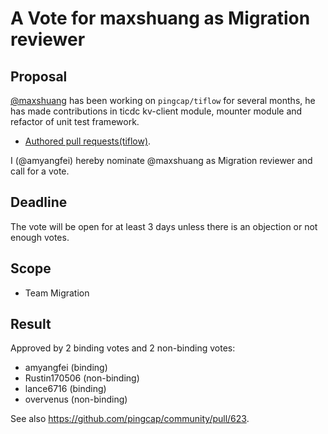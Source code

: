 # A Vote for maxshuang as Migration reviewer

## Proposal

[@maxshuang](https://github.com/maxshuang) has been working on `pingcap/tiflow` for several months, he has made contributions in ticdc kv-client module, mounter module and refactor of unit test framework.

* [Authored pull requests(tiflow)](https://github.com/pingcap/tiflow/pulls?q=is%3Apr+is%3Aclosed+author%3Amaxshuang).

I (@amyangfei) hereby nominate @maxshuang as Migration reviewer and call for a vote.

## Deadline

The vote will be open for at least 3 days unless there is an objection or not enough votes.

## Scope

* Team Migration

## Result

Approved by 2 binding votes and 2 non-binding votes:

* amyangfei (binding)
* Rustin170506 (non-binding)
* lance6716 (binding)
* overvenus (non-binding)

See also https://github.com/pingcap/community/pull/623.
